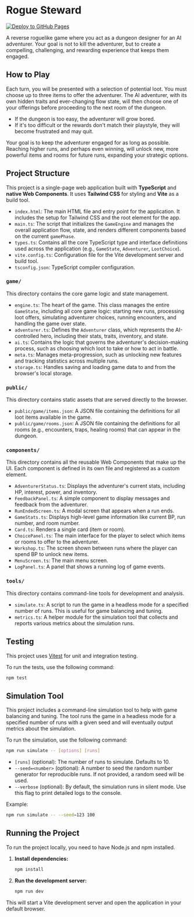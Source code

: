 # Rogue Steward

[![Deploy to GitHub Pages](https://github.com/t0mg/rogue-steward/actions/workflows/deploy.yml/badge.svg)](https://github.com/t0mg/rogue-steward/actions/workflows/deploy.yml)

A reverse roguelike game where you act as a dungeon designer for an AI adventurer. Your goal is not to kill the adventurer, but to create a compelling, challenging, and rewarding experience that keeps them engaged.

## How to Play

Each turn, you will be presented with a selection of potential loot. You must choose up to three items to offer the adventurer. The AI adventurer, with its own hidden traits and ever-changing flow state, will then choose one of your offerings before proceeding to the next room of the dungeon.

- If the dungeon is too easy, the adventurer will grow bored.
- If it's too difficult or the rewards don't match their playstyle, they will become frustrated and may quit.

Your goal is to keep the adventurer engaged for as long as possible. Reaching higher runs, and perhaps even winning, will unlock new, more powerful items and rooms for future runs, expanding your strategic options.

## Project Structure

This project is a single-page web application built with **TypeScript** and **native Web Components**. It uses **Tailwind CSS** for styling and **Vite** as a build tool.

-   `index.html`: The main HTML file and entry point for the application. It includes the setup for Tailwind CSS and the root element for the app.
-   `main.ts`: The script that initializes the `GameEngine` and manages the overall application flow, state, and renders different components based on the current `gamePhase`.
-   `types.ts`: Contains all the core TypeScript type and interface definitions used across the application (e.g., `GameState`, `Adventurer`, `LootChoice`).
-   `vite.config.ts`: Configuration file for the Vite development server and build tool.
-   `tsconfig.json`: TypeScript compiler configuration.

### `game/`

This directory contains the core game logic and state management.

-   `engine.ts`: The heart of the game. This class manages the entire `GameState`, including all core game logic: starting new runs, processing loot offers, simulating adventurer choices, running encounters, and handling the game over state.
-   `adventurer.ts`: Defines the `Adventurer` class, which represents the AI-controlled hero, including their stats, traits, inventory, and state.
-   `ai.ts`: Contains the logic that governs the adventurer's decision-making process, such as choosing which loot to take or how to act in battle.
-   `meta.ts`: Manages meta-progression, such as unlocking new features and tracking statistics across multiple runs.
-   `storage.ts`: Handles saving and loading game data to and from the browser's local storage.

### `public/`

This directory contains static assets that are served directly to the browser.

-   `public/game/items.json`: A JSON file containing the definitions for all loot items available in the game.
-   `public/game/rooms.json`: A JSON file containing the definitions for all rooms (e.g., encounters, traps, healing rooms) that can appear in the dungeon.

### `components/`

This directory contains all the reusable Web Components that make up the UI. Each component is defined in its own file and registered as a custom element.

-   `AdventurerStatus.ts`: Displays the adventurer's current stats, including HP, interest, power, and inventory.
-   `FeedbackPanel.ts`: A simple component to display messages and feedback from the adventurer.
-   `RunEndedScreen.ts`: A modal screen that appears when a run ends.
-   `GameStats.ts`: Displays high-level game information like current BP, run number, and room number.
-   `Card.ts`: Renders a single card (item or room).
-   `ChoicePanel.ts`: The main interface for the player to select which items or rooms to offer to the adventurer.
-   `Workshop.ts`: The screen shown between runs where the player can spend BP to unlock new items.
-   `MenuScreen.ts`: The main menu screen.
-   `LogPanel.ts`: A panel that shows a running log of game events.

### `tools/`

This directory contains command-line tools for development and analysis.

-   `simulate.ts`: A script to run the game in a headless mode for a specified number of runs. This is useful for game balancing and tuning.
-   `metrics.ts`: A helper module for the simulation tool that collects and reports various metrics about the simulation runs.

## Testing

This project uses [Vitest](https://vitest.dev/) for unit and integration testing.

To run the tests, use the following command:

```bash
npm test
```

## Simulation Tool

This project includes a command-line simulation tool to help with game balancing and tuning. The tool runs the game in a headless mode for a specified number of runs with a given seed and will eventually output metrics about the simulation.

To run the simulation, use the following command:

```bash
npm run simulate -- [options] [runs]
```

-   `[runs]` (optional): The number of runs to simulate. Defaults to 10.
-   `--seed=<number>` (optional): A number to seed the random number generator for reproducible runs. If not provided, a random seed will be used.
-   `--verbose` (optional): By default, the simulation runs in silent mode. Use this flag to print detailed logs to the console.

Example:
```bash
npm run simulate -- --seed=123 100
```

## Running the Project

To run the project locally, you need to have Node.js and npm installed.

1.  **Install dependencies:**
    ```bash
    npm install
    ```

2.  **Run the development server:**
    ```bash
    npm run dev
    ```

This will start a Vite development server and open the application in your default browser.